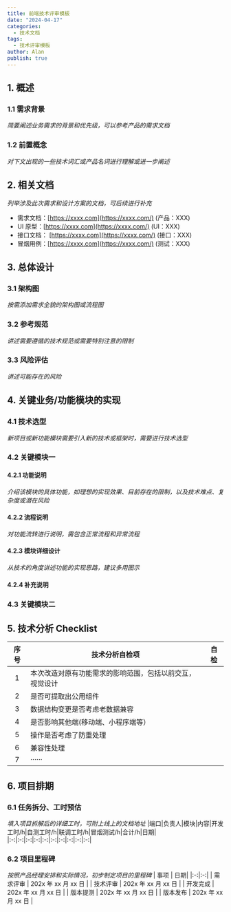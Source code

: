 ```yaml
---
title: 前端技术评审模板
date: "2024-04-17"
categories:
  - 技术文档
tags:
  - 技术评审模板
author: Alan
publish: true
---
```


## 1. 概述

### 1.1 需求背景

*简要阐述业务需求的背景和优先级，可以参考产品的需求文档*

### 1.2 前置概念

*对下文出现的一些技术词汇或产品名词进行理解或进一步阐述*

## 2. 相关文档

*列举涉及此次需求和设计方案的文档，可后续进行补充*

- 需求文档：[https://xxxx.com](https://xxxx.com/) (产品：XXX)
- UI 原型：[https://xxxx.com](https://xxxx.com/) (UI：XXX)
- 接口文档： [https://xxxx.com](https://xxxx.com/) (接口：XXX)
- 冒烟用例：[https://xxxx.com](https://xxxx.com/) (测试：XXX)

## 3. 总体设计

### 3.1 架构图

*按需添加需求全貌的架构图或流程图*

### 3.2 参考规范

*讲述需要遵循的技术规范或需要特别注意的限制*

### 3.3 风险评估

*讲述可能存在的风险*

## 4. 关键业务/功能模块的实现

### 4.1 技术选型

*新项目或新功能模块需要引入新的技术或框架时，需要进行技术选型*

### 4.2 关键模块一

#### 4.2.1 功能说明

*介绍该模块的具体功能，如理想的实现效果、目前存在的限制，以及技术难点、复杂度或潜在风险*

#### 4.2.2 流程说明

*对功能流转进行说明，需包含正常流程和异常流程*

#### 4.2.3 模块详细设计

*从技术的角度讲述功能的实现思路，建议多用图示*

#### 4.2.4 补充说明

### 4.3 关键模块二

## 5. 技术分析 Checklist

| 序号 | 技术分析自检项 | 自检 |
| :-: | - | :-: |
|1| 本次改造对原有功能需求的影响范围，包括以前交互，视觉设计 ||
|2| 是否可提取出公用组件||
|3| 数据结构变更是否考虑老数据兼容||
|4| 是否影响其他端(移动端、小程序端等）||
|5| 操作是否考虑了防重处理||
|6| 兼容性处理||
|7| ······||

## 6. 项目排期

### 6.1 任务拆分、工时预估

*填入项目拆解后的详细工时，可附上线上的文档地址*
|端口|负责人|模块|内容|开发工时/h|自测工时/h|联调工时/h|冒烟测试/h|合计/h|日期|
|:-:|:-:|:-:|:-:|:-:|:-:|:-:|:-:|:-:|:-:|

### 6.2 项目里程碑
*按照产品经理安排和实际情况，初步制定项目的里程碑*
| 事项 | 日期|
|:-:|:-:|
| 需求评审 | 202x 年 xx 月 xx 日 |
| 技术评审 | 202x 年 xx 月 xx 日 |
| 开发完成 | 202x 年 xx 月 xx 日 |
| 版本提测 | 202x 年 xx 月 xx 日 |
| 版本发布 | 202x 年 xx 月 xx 日 |